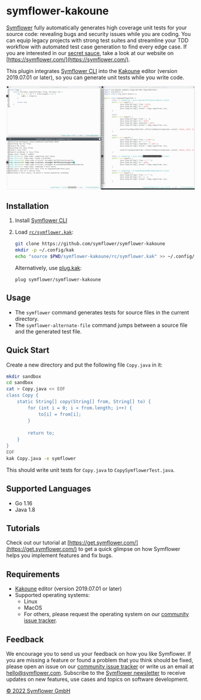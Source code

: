 # symflower-kakoune

[Symflower](https://symflower.com/) fully automatically generates high coverage unit tests for your source code: revealing bugs and security issues while you are coding. You can equip legacy projects with strong test suites and streamline your TDD workflow with automated test case generation to find every edge case. If you are interested in our [secret sauce](https://symflower.com/en/features/symbolic-execution-rules/), take a look at our website on [https://symflower.com/](https://symflower.com/).

This plugin integrates [Symflower CLI](https://symflower.com/en/products/symflower-cli/) into the [Kakoune](https://kakoune.org) editor (version 2019.07.01 or later), so you can generate unit tests while you write code.

![symflower-kakoune in action](doc/symflower-kakoune.png)

## Installation

1. Install [Symflower CLI](https://symflower.com/en/products/symflower-cli)
1. Load [`rc/symflower.kak`](rc/symflower.kak):

    ```sh
    git clone https://github.com/symflower/symflower-kakoune
    mkdir -p ~/.config/kak
    echo "source $PWD/symflower-kakoune/rc/symflower.kak" >> ~/.config/kak/kakrc
    ```

    Alternatively, use [plug.kak](https://github.com/andreyorst/plug.kak):

    ```kak
    plug symflower/symflower-kakoune
    ```

## Usage

- The `symflower` command generates tests for source files in the current directory.
- The `symflower-alternate-file` command jumps between a source file and the generated test file.

## Quick Start

Create a new directory and put the following file `Copy.java` in it:

```sh
mkdir sandbox
cd sandbox
cat > Copy.java << EOF
class Copy {
    static String[] copy(String[] from, String[] to) {
        for (int i = 0; i < from.length; i++) {
            to[i] = from[i];
        }

        return to;
    }
}
EOF
kak Copy.java -e symflower
```

This should write unit tests for `Copy.java` to `CopySymflowerTest.java`.

## Supported Languages

-   Go 1.16
-   Java 1.8

## Tutorials

Check out our tutorial at [https://get.symflower.com/](https://get.symflower.com/) to get a quick glimpse on how Symflower helps you implement features and fix bugs.

## Requirements

- [Kakoune](https://kakoune.org) editor (version 2019.07.01 or later)
- Supported operating systems:
  - Linux
  - MacOS
  - For others, please request the operating system on our [community issue tracker](https://github.com/symflower/symflower).

## Feedback

We encourage you to send us your feedback on how you like Symflower. If you are missing a feature or found a problem that you think should be fixed, please open an issue on our [community issue tracker](https://github.com/symflower/symflower/issues) or write us an email at [hello@symflower.com](mailto:hello@symflower.com). Subscribe to the [Symflower newsletter](https://symflower.com/en/products/symflower-cli/#newsletter-bottom-form) to receive updates on new features, use cases and topics on software development.

[© 2022 Symflower GmbH](https://symflower.com/en/imprint/)
